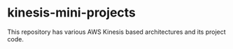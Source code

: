 # kinesis-mini-projects
This repository has various AWS Kinesis based architectures and its project code.
